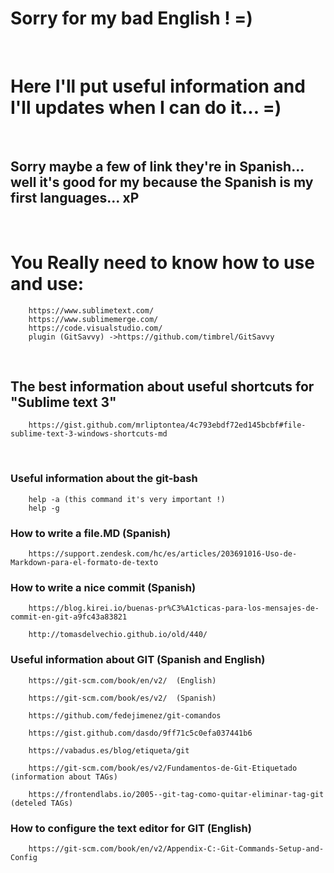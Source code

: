 # Sorry for my bad English ! =)


&nbsp;
# Here I'll put useful information and I'll updates when I can do it... =)


&nbsp;
## Sorry maybe a few of link they're in Spanish... well it's good for my because the Spanish is my first languages... xP


&nbsp;
# You Really need to know how to use and use:
```ssh
	https://www.sublimetext.com/
	https://www.sublimemerge.com/
	https://code.visualstudio.com/
	plugin (GitSavvy) ->https://github.com/timbrel/GitSavvy
```


&nbsp;
## The best information about useful shortcuts for "Sublime text 3"
```ssh
	https://gist.github.com/mrliptontea/4c793ebdf72ed145bcbf#file-sublime-text-3-windows-shortcuts-md
```


&nbsp;
### Useful information about the git-bash
```ssh
	help -a (this command it's very important !)
	help -g
```

### How to write a file.MD (Spanish)
```ssh
	https://support.zendesk.com/hc/es/articles/203691016-Uso-de-Markdown-para-el-formato-de-texto
```

### How to write a nice commit (Spanish)
```ssh
	https://blog.kirei.io/buenas-pr%C3%A1cticas-para-los-mensajes-de-commit-en-git-a9fc43a83821
	
	http://tomasdelvechio.github.io/old/440/
```

### Useful information about GIT (Spanish and English)
```ssh
	https://git-scm.com/book/en/v2/  (English)

	https://git-scm.com/book/es/v2/	 (Spanish)

	https://github.com/fedejimenez/git-comandos

	https://gist.github.com/dasdo/9ff71c5c0efa037441b6

	https://vabadus.es/blog/etiqueta/git

	https://git-scm.com/book/es/v2/Fundamentos-de-Git-Etiquetado   (information about TAGs)

	https://frontendlabs.io/2005--git-tag-como-quitar-eliminar-tag-git			(deteled TAGs)
```

### How to configure the text editor for GIT (English)
```ssh
	https://git-scm.com/book/en/v2/Appendix-C:-Git-Commands-Setup-and-Config
```